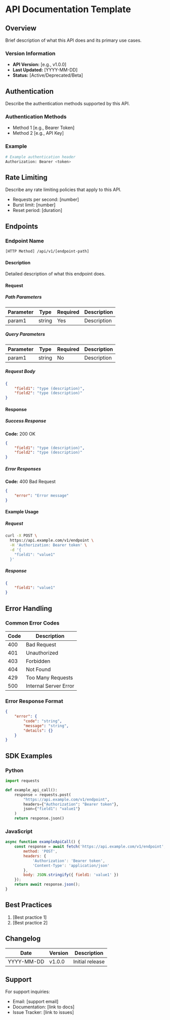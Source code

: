 # API Documentation Template

## Overview

Brief description of what this API does and its primary use cases.

### Version Information
- **API Version:** [e.g., v1.0.0]
- **Last Updated:** [YYYY-MM-DD]
- **Status:** [Active/Deprecated/Beta]

## Authentication

Describe the authentication methods supported by this API.

### Authentication Methods
- Method 1 [e.g., Bearer Token]
- Method 2 [e.g., API Key]

### Example
```bash
# Example authentication header
Authorization: Bearer <token>
```

## Rate Limiting

Describe any rate limiting policies that apply to this API.

- Requests per second: [number]
- Burst limit: [number]
- Reset period: [duration]

## Endpoints

### Endpoint Name

`[HTTP Method] /api/v1/[endpoint-path]`

#### Description
Detailed description of what this endpoint does.

#### Request
##### Path Parameters
| Parameter | Type | Required | Description |
|-----------|------|----------|-------------|
| param1 | string | Yes | Description |

##### Query Parameters
| Parameter | Type | Required | Description |
|-----------|------|----------|-------------|
| param1 | string | No | Description |

##### Request Body
```json
{
    "field1": "type (description)",
    "field2": "type (description)"
}
```

#### Response

##### Success Response
**Code:** 200 OK
```json
{
    "field1": "type (description)",
    "field2": "type (description)"
}
```

##### Error Responses
**Code:** 400 Bad Request
```json
{
    "error": "Error message"
}
```

#### Example Usage

##### Request
```bash
curl -X POST \
  https://api.example.com/v1/endpoint \
  -H 'Authorization: Bearer token' \
  -d '{
    "field1": "value1"
  }'
```

##### Response
```json
{
    "field1": "value1"
}
```

## Error Handling

### Common Error Codes
| Code | Description |
|------|-------------|
| 400  | Bad Request |
| 401  | Unauthorized |
| 403  | Forbidden |
| 404  | Not Found |
| 429  | Too Many Requests |
| 500  | Internal Server Error |

### Error Response Format
```json
{
    "error": {
        "code": "string",
        "message": "string",
        "details": {}
    }
}
```

## SDK Examples

### Python
```python
import requests

def example_api_call():
    response = requests.post(
        "https://api.example.com/v1/endpoint",
        headers={"Authorization": "Bearer token"},
        json={"field1": "value1"}
    )
    return response.json()
```

### JavaScript
```javascript
async function exampleApiCall() {
    const response = await fetch('https://api.example.com/v1/endpoint', {
        method: 'POST',
        headers: {
            'Authorization': 'Bearer token',
            'Content-Type': 'application/json'
        },
        body: JSON.stringify({ field1: 'value1' })
    });
    return await response.json();
}
```

## Best Practices
1. [Best practice 1]
2. [Best practice 2]

## Changelog

| Date | Version | Description |
|------|---------|-------------|
| YYYY-MM-DD | v1.0.0 | Initial release |

## Support

For support inquiries:
- Email: [support email]
- Documentation: [link to docs]
- Issue Tracker: [link to issues]
